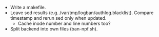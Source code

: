 - Write a makefile.
- Leave sed results (e.g. /var/tmp/logban/authlog.blacklist).  Compare
  timestamp and rerun sed only when updated.
  - Cache inode number and line numbers too?
- Split backend into own files (ban-npf.sh).
